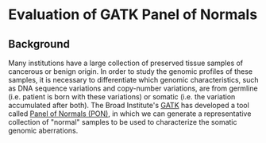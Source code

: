 # Evaluation of GATK Panel of Normals

## Background 

Many institutions have a large collection of preserved tissue samples of cancerous or benign origin. In order to study the genomic profiles of these samples, it is necessary to differentiate which genomic characteristics, such as DNA sequence variations and copy-number variations, are from germline (i.e. patient is born with these variations) or somatic (i.e. the variation accumulated after both). The Broad Institute's [GATK](https://gatk.broadinstitute.org/hc/en-us) has developed a tool called [Panel of Normals (PON)](https://gatk.broadinstitute.org/hc/en-us/articles/360035890631-Panel-of-Normals-PON-), in which we can generate a representative collection of "normal" samples to be used to characterize the somatic genomic aberrations. 

<!-- ## Project goal 

## Approach 

## Results 

 -->
